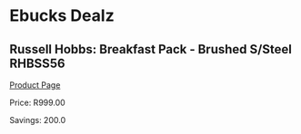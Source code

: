 
# Ebucks Dealz
## Russell Hobbs: Breakfast Pack - Brushed S/Steel RHBSS56
[Product Page](https://www.ebucks.com/web/shop/productSelected.do?prodId=340284096&catId=704985963)

Price: R999.00

Savings: 200.0


	